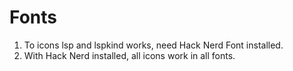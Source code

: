 # Fonts

1. To icons lsp and lspkind works, need Hack Nerd Font installed.
2. With Hack Nerd installed, all icons work in all fonts.

